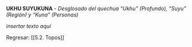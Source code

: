 
**UKHU SUYUKUNA** - _Desglosado del quechua “Ukhu” (Profundo), “Suyu” (Región) y “Kuna” (Personas)_

*insertar texto aquí*

Regresar: [[5.2. Topos]]